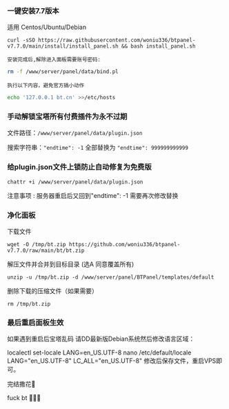 
### 一键安装7.7版本

适用 Centos/Ubuntu/Debian

```
curl -sSO https://raw.githubusercontent.com/woniu336/btpanel-v7.7.0/main/install/install_panel.sh && bash install_panel.sh
```

`安装完成后,解除进入面板需要账号密码:`

```bash
rm -f /www/server/panel/data/bind.pl
```

`执行以下内容，避免官方搞小动作`

```bash
echo '127.0.0.1 bt.cn' >>/etc/hosts
```



### **手动解锁宝塔所有付费插件为永不过期**

文件路径：`/www/server/panel/data/plugin.json`

搜索字符串：`"endtime": -1` 全部替换为 `"endtime": 999999999999`



###   给plugin.json文件上锁防止自动修复为免费版

```shell
chattr +i /www/server/panel/data/plugin.json
```



注意事项 : 服务器重启后又回到"endtime": -1 需要再次修改替换

### 净化面板


下载文件
```
wget -O /tmp/bt.zip https://github.com/woniu336/btpanel-v7.7.0/raw/main/bt/bt.zip
```
解压文件并合并到目标目录 (选A 同意覆盖所有)
```
unzip -u /tmp/bt.zip -d /www/server/panel/BTPanel/templates/default
```

删除下载的压缩文件（如果需要）

```
rm /tmp/bt.zip
```

### 最后重启面板生效
如果遇到重启后宝塔乱码 请DD最新版Debian系统然后修改语言区域：

localectl set-locale LANG=en_US.UTF-8
nano /etc/default/locale
LANG="en_US.UTF-8"
LC_ALL="en_US.UTF-8"
修改后保存文件，重启VPS即可。

完结撒花🤡

fuck bt 🤡🤡🤡

<p>
